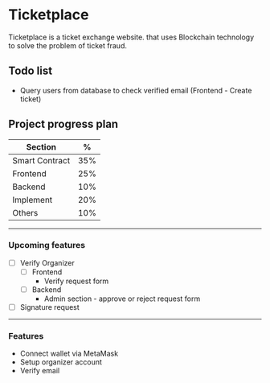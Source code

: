 # Ticketplace
Ticketplace is a ticket exchange website. that uses Blockchain technology to solve the problem of ticket fraud.

## **Todo list**
* Query users from database to check verified email (Frontend - Create ticket)


## Project progress plan
Section | %
------- | -------
Smart Contract | 35%
Frontend | 25%
Backend | 10%
Implement | 20%
Others | 10%

------------------------
### Upcoming features
- [ ] Verify Organizer
    - [ ] Frontend
        * Verify request form 
    - [ ] Backend
        * Admin section - approve or reject request form
- [ ] Signature request
------------------------
### Features
* Connect wallet via MetaMask
* Setup organizer account
* Verify email